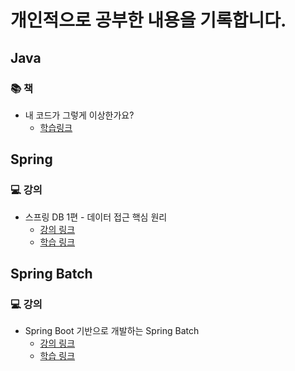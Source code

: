 # 개인적으로 공부한 내용을 기록합니다.

## Java
### 📚 책
- 내 코드가 그렇게 이상한가요?
  - [학습링크](https://github.com/ulimy/study/tree/main/java/%EC%B1%85/%EB%82%B4%20%EC%BD%94%EB%93%9C%EA%B0%80%20%EA%B7%B8%EB%A0%87%EA%B2%8C%20%EC%9D%B4%EC%83%81%ED%95%9C%EA%B0%80%EC%9A%94%3F)

## Spring
### 💻 강의
- 스프링 DB 1편 - 데이터 접근 핵심 원리
  - [강의 링크](https://www.inflearn.com/course/%EC%8A%A4%ED%94%84%EB%A7%81-db-1/dashboard)
  - [학습 링크](https://github.com/ulimy/study/tree/main/spring/%EA%B0%95%EC%9D%98/%EC%8A%A4%ED%94%84%EB%A7%81%20DB%201%ED%8E%B8%20-%20%EB%8D%B0%EC%9D%B4%ED%84%B0%20%EC%A0%91%EA%B7%BC%20%ED%95%B5%EC%8B%AC%20%EC%9B%90%EB%A6%AC)

## Spring Batch
### 💻 강의
- Spring Boot 기반으로 개발하는 Spring Batch
  - [강의 링크](https://www.inflearn.com/course/%EC%8A%A4%ED%94%84%EB%A7%81-%EB%B0%B0%EC%B9%98/dashboard)
  - [학습 링크](https://github.com/ulimy/study/tree/main/spring-batch/%EA%B0%95%EC%9D%98/Spring%20Boot%20%EA%B8%B0%EB%B0%98%EC%9C%BC%EB%A1%9C%20%EA%B0%9C%EB%B0%9C%ED%95%98%EB%8A%94%20Spring%20Batch)
